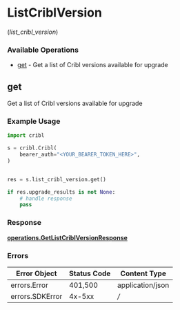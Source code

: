# ListCriblVersion
(*list_cribl_version*)

### Available Operations

* [get](#get) - Get a list of Cribl versions available for upgrade

## get

Get a list of Cribl versions available for upgrade

### Example Usage

```python
import cribl

s = cribl.Cribl(
    bearer_auth="<YOUR_BEARER_TOKEN_HERE>",
)


res = s.list_cribl_version.get()

if res.upgrade_results is not None:
    # handle response
    pass
```


### Response

**[operations.GetListCriblVersionResponse](../../models/operations/getlistcriblversionresponse.md)**
### Errors

| Error Object     | Status Code      | Content Type     |
| ---------------- | ---------------- | ---------------- |
| errors.Error     | 401,500          | application/json |
| errors.SDKError  | 4x-5xx           | */*              |
